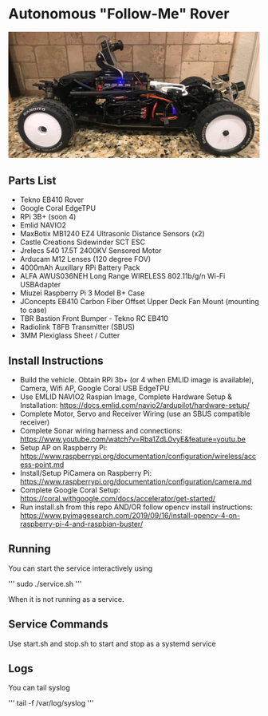 # Autonomous "Follow-Me" Rover
![Tekno EB410 "Follow-Me" Rover](https://github.com/jleibund/followme/blob/dev/rover_side.jpg?raw=true)

## Parts List
- Tekno EB410 Rover
- Google Coral EdgeTPU
- RPi 3B+ (soon 4)
- Emlid NAVIO2
- MaxBotix MB1240 EZ4 Ultrasonic Distance Sensors (x2)
- Castle Creations Sidewinder SCT ESC
- Jrelecs 540 17.5T 2400KV Sensored Motor
- Arducam M12 Lenses (120 degree FOV)
- 4000mAh Auxillary RPi Battery Pack
- ALFA AWUS036NEH Long Range WIRELESS 802.11b/g/n Wi-Fi USBAdapter
- Miuzei Raspberry Pi 3 Model B+ Case
- JConcepts EB410 Carbon Fiber Offset Upper Deck Fan Mount (mounting to case)
- TBR Bastion Front Bumper - Tekno RC EB410
- Radiolink T8FB Transmitter (SBUS)
- 3MM Plexiglass Sheet / Cutter

## Install Instructions

- Build the vehicle.  Obtain RPi 3b+ (or 4 when EMLID image is available), Camera, Wifi AP, Google Coral USB EdgeTPU
- Use EMLID NAVIO2 Raspian Image, Complete Hardware Setup & Installation:  https://docs.emlid.com/navio2/ardupilot/hardware-setup/
- Complete Motor, Servo and Receiver Wiring (use an SBUS compatible receiver)
- Complete Sonar wiring harness and connections:  https://www.youtube.com/watch?v=Rba1ZdL0vyE&feature=youtu.be
- Setup AP on Raspberry Pi:  https://www.raspberrypi.org/documentation/configuration/wireless/access-point.md
- Install/Setup PiCamera on Raspberry Pi:  https://www.raspberrypi.org/documentation/configuration/camera.md
- Complete Google Coral Setup:  https://coral.withgoogle.com/docs/accelerator/get-started/
- Run install.sh from this repo AND/OR follow opencv install instructions:  https://www.pyimagesearch.com/2019/09/16/install-opencv-4-on-raspberry-pi-4-and-raspbian-buster/

## Running

You can start the service interactively using

''' sudo ./service.sh '''

When it is not running as a service.

## Service Commands

Use start.sh and stop.sh to start and stop as a systemd service

## Logs

You can tail syslog

''' tail -f /var/log/syslog '''
